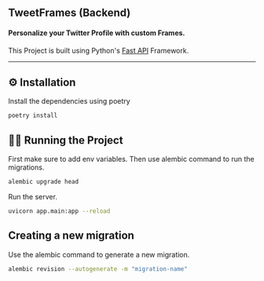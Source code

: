 <h2>TweetFrames (Backend)</h2>

<h4>Personalize your Twitter Profile with custom Frames.</h4>

This Project is built using Python's [Fast API](https://fastapi.tiangolo.com/) Framework.

___

## ⚙️ Installation

Install the dependencies using poetry

```bash
poetry install
```

## 👨‍💻 Running the Project

First make sure to add env variables. Then use alembic command to run the migrations.

```bash
alembic upgrade head
```

Run the server.

```bash
uvicorn app.main:app --reload
```


## Creating a new migration

Use the alembic command to generate a new migration.

```bash
alembic revision --autogenerate -m "migration-name"
```
